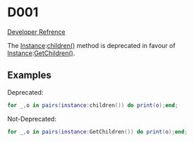 # D001
[Developer Refrence](Method?Instance/children)

The [Instance](Class?Instance):[children()](Method?Instance/children) method is deprecated in favour of [Instance](Class?Instance):[GetChildren()](Method?Instance/GetChildren).

## Examples
Deprecated:
```lua
for _,o in pairs(instance:children()) do print(o);end;
```

Not-Deprecated:
```lua
for _,o in pairs(instance:GetChildren()) do print(o);end;
```

